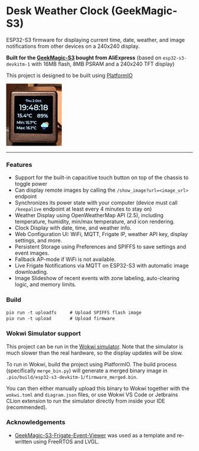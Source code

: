 # Desk Weather Clock (GeekMagic-S3)
ESP32-S3 firmware for displaying current time, date, weather, and image notifications from other devices on a 240x240 display.

**Built for the [GeekMagic-S3](https://github.com/GeekMagicClock/GeekMagic-S3) bought from AliExpress** (based on `esp32-s3-devkitm-1` with 16MB flash, 8MB PSRAM and a 240x240 TFT display)

This project is designed to be built using [PlatformIO](https://platformio.org/)

<img src="meta/demo.jpg" width="150" />

---

### Features

- Support for the built-in capacitive touch button on top of the chassis to toggle power
- Can display remote images by calling the `/show_image?url=<image_url>` endpoint
- Synchronizes its power state with your computer (device must call `/keepalive` endpoint at least every 4 minutes to stay on)
- Weather Display using OpenWeatherMap API (2.5), including temperature, humidity, min/max temperature, and icon rendering.
- Clock Display with date, time, and weather info.
- Web Configuration UI: WiFi, MQTT, Frigate IP, weather API key, display settings, and more.
- Persistent Storage using Preferences and SPIFFS to save settings and event images.
- Fallback AP-mode if WiFi is not available.
- Live Frigate Notifications via MQTT on ESP32-S3 with automatic image downloading.
- Image Slideshow of recent events with zone labeling, auto-clearing logic, and memory limits.

### Build
```
pio run -t uploadfs     # Upload SPIFFS flash image
pio run -t upload       # Upload firmware
```

### Wokwi Simulator support

This project can be run in the [Wokwi simulator](https://wokwi.com/). Note that the simulator is much slower than the real hardware, so the display updates will be slow.

To run in Wokwi, build the project using PlatformIO. The build process (specifically `merge_bin.py`) will generate a merged binary image in `.pio/build/esp32-s3-devkitm-1/firmware_merged.bin`.

You can then either manually upload this binary to Wokwi together with the `wokwi.toml` and `diagram.json` files, or use Wokwi VS Code or Jetbrains CLion extension to run the simulator directly from inside your IDE (recommended).

### Acknowledgements

- [GeekMagic-S3-Frigate-Event-Viewer](https://github.com/Marijn0/GeekMagic-S3-Frigate-Event-Viewer) was used as a template and re-written using FreeRTOS and LVGL.
